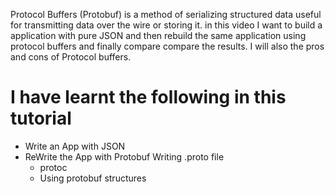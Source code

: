 Protocol Buffers (Protobuf) is a method of serializing structured data useful for transmitting data over the wire or storing it. in this video I want to build a application with pure JSON and then rebuild the same application using protocol buffers and finally compare  compare the results. I will also  the pros and cons of Protocol buffers.
#  I have learnt the following in this tutorial
* Write an App with JSON 
* ReWrite the App with Protobuf
     Writing .proto file
    * protoc
    * Using protobuf structures 

